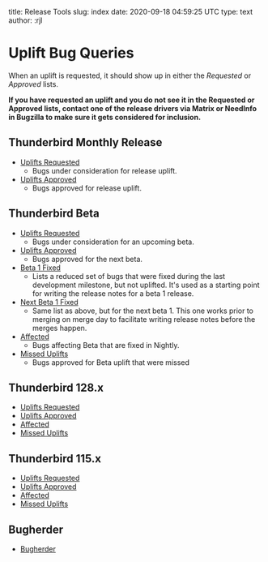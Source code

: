 title: Release Tools
slug: index
date: 2020-09-18 04:59:25 UTC
type: text
author: :rjl

# Uplift Bug Queries

When an uplift is requested, it should show up in either the *Requested*
or *Approved* lists.

**If you have requested an uplift and you do not see it in the Requested
or Approved lists, contact one of the release drivers via Matrix or 
NeedInfo in Bugzilla to make sure it gets considered for inclusion.**

## Thunderbird Monthly Release

* [Uplifts Requested](buglist/?channel=release&query=uplifts-requested)
    - Bugs under consideration for release uplift.
* [Uplifts Approved](buglist/?channel=release&query=uplifts-approved)
    - Bugs approved for release uplift.

## Thunderbird Beta

* [Uplifts Requested](buglist/?channel=beta&query=uplifts-requested)
    - Bugs under consideration for an upcoming beta.
* [Uplifts Approved](buglist/?channel=beta&query=uplifts-approved)
    - Bugs approved for the next beta.
* [Beta 1 Fixed](buglist/?channel=beta&query=beta-1-fixed)
    - Lists a reduced set of bugs that were fixed during the last development
      milestone, but not uplifted. It's used as a starting point for writing
      the release notes for a beta 1 release.
* [Next Beta 1 Fixed](buglist/?channel=beta&query=beta-1-next)
    - Same list as above, but for the next beta 1. This one works prior to
      merging on merge day to facilitate writing release notes before the merges
      happen.
* [Affected](buglist/?channel=beta&query=affected)
    - Bugs affecting Beta that are fixed in Nightly.
* [Missed Uplifts](buglist/?channel=beta&query=missed)
    - Bugs approved for Beta uplift that were missed


## Thunderbird 128.x

* [Uplifts Requested](buglist/?channel=esr128&query=uplifts-requested)
* [Uplifts Approved](buglist/?channel=esr128&query=uplifts-approved)
* [Affected](buglist/?channel=esr128&query=affected)
* [Missed Uplifts](buglist/?channel=esr128&query=missed)

## Thunderbird 115.x

* [Uplifts Requested](buglist/?channel=esr115&query=uplifts-requested)
* [Uplifts Approved](buglist/?channel=esr115&query=uplifts-approved)
* [Affected](buglist/?channel=esr115&query=affected)
* [Missed Uplifts](buglist/?channel=esr115&query=missed)

## Bugherder

* [Bugherder](https://bugherder.mozilla.org)
